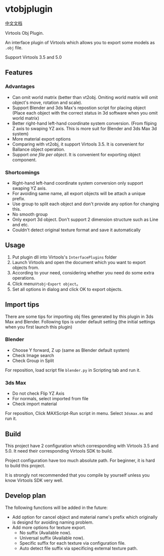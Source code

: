 # vtobjplugin

[中文文档](README_ZH.md)

Virtools Obj Plugin.

An interface plugin of Virtools which allows you to export some models as `.obj` file.

Support Virtools 3.5 and 5.0

## Features

### Advantages

* Can omit world matrix (better than vt2obj. Omiting world matrix will omit object's move, rotation and scale).
* Support Blender and 3ds Max's repostion script for placing object (Place each object with the correct status in 3d software when you omit world matrix)
* Better right-hand left-hand coordinate system conversion. (From fliping Z axis to swaping YZ axis. This is more suit for Blender and 3ds Max 3d system)
* More material export options
* Comparing with vt2obj, it support Virtools 3.5. It is convenient for Ballance object operation.
* Support *one file per object*. It is convenient for exporting object component.

### Shortcomings

* Right-hand left-hand coordinate system conversion only support swaping YZ axis.
* For avoiding same name, all export objects will be attach a unique prefix.
* Use group to split each object and don't provide any option for changing this.
* No smooth group
* Only export 3d object. Don't support 2 dimension structure such as Line and etc.
* Couldn't detect original texture format and save it automatically

## Usage

1. Put plugin dll into Virtools's `InterfacePlugins` folder
1. Launch Virtools and open the document which you want to export objects from.
1. According to your need, considering whether you need do some extra operations.
1. Click menu`Vtobj`-`Export object`。
1. Set all options in dialog and click OK to export objects.

## Import tips

There are some tips for importing obj files generated by this plugin in 3ds Max and Blender. Following tips is under default setting (the initial settings when you first launch this plugin)

### Blender

* Choose Y forward, Z up (same as Blender default system)
* Check Image search
* Check Group in Split

For reposition, load script file `blender.py` in Scripting tab and run it.

### 3ds Max

* Do not check Flip YZ Axis
* For normals, select imported from file
* Check import material

For reposition, Click MAXScript-Run script in menu. Select `3dsmax.ms` and run it.

## Build

This project have 2 configuration which corresponding with Virtools 3.5 and 5.0. It need their corresponding Virtools SDK to build.

Project configuration have too much absolute path. For beginner, it is hard to build this project.

It is strongly not recommended that you compile by yourself unless you know Virtools SDK very well.

## Develop plan

The following functions will be added in the future:

* Add option for cancel object and material name's prefix which originally is designd for avoiding naming problem.
* Add more options for texture export.
    * No suffix (Available now).
    * Universal suffix (Available now).
    * Specific suffix for each texture via configuration file.
    * Auto detect file suffix via specificing external texture path.